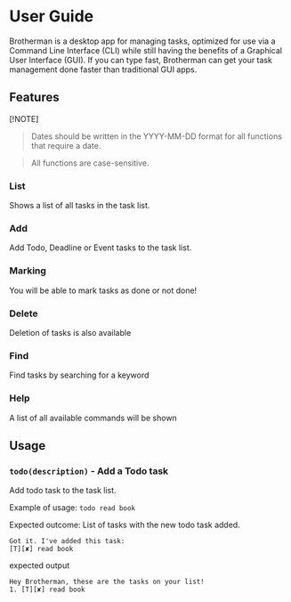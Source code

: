 # User Guide
Brotherman is a desktop app for managing tasks, optimized for use via a Command Line Interface (CLI) while still having the benefits of a Graphical User Interface (GUI). If you can type fast, Brotherman can get your task management done faster than traditional GUI apps.

## Features 
[!NOTE]
> Dates should be written in the YYYY-MM-DD format for all
> functions that require a date.

> 
> All functions are case-sensitive.
### List
Shows a list of all tasks in the task list.
### Add
Add Todo, Deadline or Event tasks to the task list.
### Marking
You will be able to mark tasks as done or not done!
### Delete
Deletion of tasks is also available
### Find
Find tasks by searching for a keyword
### Help
A list of all available commands will be shown

## Usage

### `todo(description)` - Add a Todo task
Add todo task to the task list.

Example of usage: 
`todo read book`

Expected outcome:
List of tasks with the new todo task added.

```
Got it. I've added this task: 
[T][✘] read book
```
expected output
```
Hey Brotherman, these are the tasks on your list!
1. [T][✘] read book
```
